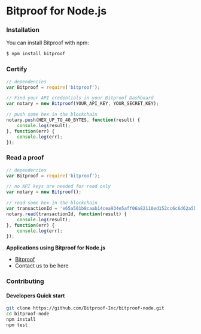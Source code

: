 # Bitproof for Node.js


### Installation

You can install Bitproof with npm:

```sh
$ npm install bitproof
```

### Certify
```javascript
// dependencies
var Bitproof = require('bitproof');

// Find your API credentials in your Bitproof Dashboard
var notary = new Bitproof(YOUR_API_KEY, YOUR_SECRET_KEY);

// push some hex in the blockchain
notary.push(HEX_UP_TO_40_BYTES, function(result) {
    console.log(result);
}, function(err) {
    console.log(err);
});
```

### Read a proof
```javascript
// dependencies
var Bitproof = require('bitproof');

// no API keys are needed for read only
var notary = new Bitproof();

// read some hex in the blockchain
var transactionId = 'e65a501b8caab14cea934e5aff06a82110ed152cc6c6d62a5b5146dc9dc21dae';
notary.read(transactionId, function(result) {
    console.log(result);
}, function(err) {
    console.log(err);
});
```

**Applications using Bitproof for Node.js**

- [Bitproof](https://bitproof.io/)
- Contact us to be here

### Contributing

#### Developers Quick start

```bash
git clone https://github.com/Bitproof-Inc/bitproof-node.git
cd bitproof-node
npm install
npm test
```